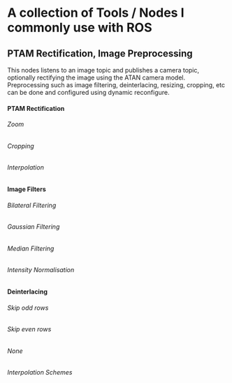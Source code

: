 # A collection of Tools / Nodes I commonly use with ROS

## PTAM Rectification, Image Preprocessing
This nodes listens to an image topic and publishes a camera topic, optionally rectifying the image using the ATAN camera model. Preprocessing such as image filtering, deinterlacing, resizing, cropping, etc can be done and configured using dynamic reconfigure.
#### PTAM Rectification
###### Zoom
###### Cropping
###### Interpolation
#### Image Filters
###### Bilateral Filtering
###### Gaussian Filtering
###### Median Filtering
###### Intensity Normalisation
#### Deinterlacing
###### Skip odd rows
###### Skip even rows
###### None
###### Interpolation Schemes
